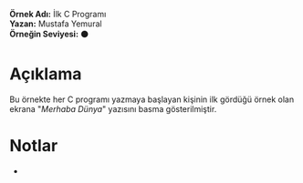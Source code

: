 **Örnek Adı:** İlk C Programı <br>
**Yazan:** Mustafa Yemural <br>
**Örneğin Seviyesi:** :black_circle: <br>
# Açıklama #
<p>Bu örnekte her C programı yazmaya başlayan kişinin ilk gördüğü örnek olan ekrana "<em>Merhaba Dünya</em>" yazısını basma gösterilmiştir.</p>

# Notlar #
- 
